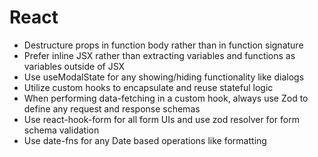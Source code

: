 # React

- Destructure props in function body rather than in function signature
- Prefer inline JSX rather than extracting variables and functions as variables outside of JSX
- Use useModalState for any showing/hiding functionality like dialogs
- Utilize custom hooks to encapsulate and reuse stateful logic
- When performing data-fetching in a custom hook, always use Zod to define any request and response schemas
- Use react-hook-form for all form UIs and use zod resolver for form schema validation
- Use date-fns for any Date based operations like formatting
